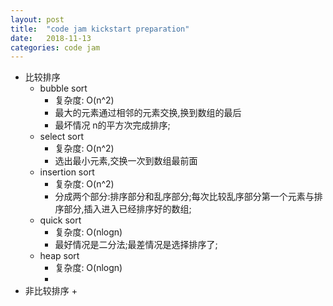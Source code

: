 ```yaml
---
layout: post
title:  "code jam kickstart preparation"
date:   2018-11-13
categories: code jam
---
```

+ 比较排序
  + bubble sort
    + 复杂度: O(n^2)
    + 最大的元素通过相邻的元素交换,换到数组的最后
    + 最坏情况 n的平方次完成排序;
  + select sort
    + 复杂度: O(n^2)
    + 选出最小元素,交换一次到数组最前面
  + insertion sort
    + 复杂度: O(n^2)
    + 分成两个部分:排序部分和乱序部分;每次比较乱序部分第一个元素与排序部分,插入进入已经排序好的数组;
  + quick sort
    + 复杂度: O(nlogn)
    + 最好情况是二分法;最差情况是选择排序了;
  + heap sort
    + 复杂度: O(nlogn)
    + 
+ 非比较排序
  + 
    